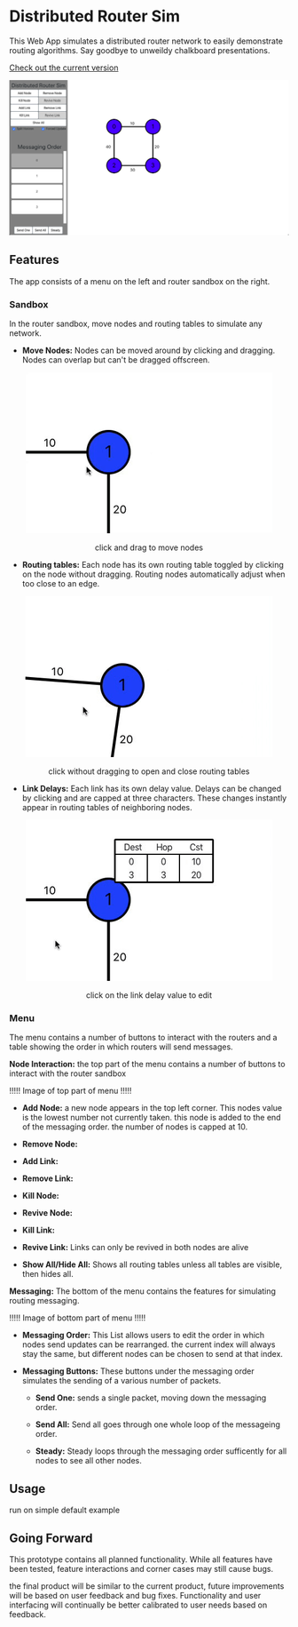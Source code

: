 # Distributed Router Sim

This Web App simulates a distributed router network to easily demonstrate routing algorithms. Say goodbye to unweildy chalkboard presentations.

[Check out the current version](https://thawing-crag-42208.herokuapp.com/)

![Alt text](readmeFiles/overview.png?raw=true "Title")

## Features

The app consists of a menu on the left and router sandbox on the right. 

### Sandbox 
In the router sandbox, move nodes and routing tables to simulate any network.

* __Move Nodes:__ Nodes can be moved around by clicking and dragging. Nodes can overlap but can't be dragged offscreen.

<p align="center"><img src="readmeFiles/moveDemo.gif?raw=true" /></p>
<p align="center">click and drag to move nodes</p>

* __Routing tables:__ Each node has its own routing table toggled by clicking on the node without dragging. Routing nodes automatically adjust when too close to an edge.

<p align="center"><img src="readmeFiles/tableDemo.gif?raw=true" /></p>
<p align="center">click without dragging to open and close routing tables
</p>

* __Link Delays:__ Each link has its own delay value. Delays can be changed by clicking and are capped at three characters. These changes instantly appear in routing tables of neighboring nodes.

<p align="center"><img src="readmeFiles/linkDemo.gif?raw=true" /></p>
<p align="center">click on the link delay value to edit</p>

### Menu 

The menu contains a number of buttons to interact with the routers and a table showing the order in which routers will send messages. 

__Node Interaction:__ the top part of the menu contains a number of buttons to interact with the router sandbox

!!!!! Image of top part of menu !!!!!

* __Add Node:__ a new node appears in the top left corner. This nodes value is the lowest number not currently taken. this node is added to the end of the messaging order. the number of nodes is capped at 10.

* __Remove Node:__ 

* __Add Link:__

* __Remove Link:__

* __Kill Node:__

* __Revive Node:__

* __Kill Link:__

* __Revive Link:__ Links can only be revived in both nodes are alive

* __Show All/Hide All:__ Shows all routing tables unless all tables are visible, then hides all.

__Messaging:__ The bottom of the menu contains the features for simulating routing messaging.

!!!!! Image of bottom part of menu !!!!!

* __Messaging Order:__ This List allows users to edit the order in which nodes send updates can be rearranged. the current index will always stay the same, but different nodes can be chosen to send at that index.

* __Messaging Buttons:__ These buttons under the messaging order simulates the sending of a various number of packets. 

  * __Send One:__ sends a single packet, moving down the messaging order. 

  * __Send All:__ Send all goes through one whole loop of the messageing order. 

  * __Steady:__ Steady loops through the messaging order sufficently for all nodes to see all other nodes.

## Usage

run on simple default example

## Going Forward

This prototype contains all planned functionality. While all features have been tested, feature interactions and corner cases may still cause bugs.

the final product will be similar to the current product, future improvements will be based on user feedback and bug fixes. Functionality and user interfacing will continually be better calibrated to user needs based on feedback.

